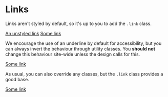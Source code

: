 # Links
Links aren't styled by default, so it's up to you to add the `.link` class.

<code-preview heading="Unstyled anchor tag">
    <a href="#">An unstyled link</a>
</code-preview>

<code-preview heading="Styled link">
    <a class="link" href="#">Some link</a>
</code-preview>

 We encourage the use of an underline by default for accessibility, but you can always invert the behaviour through utility classes. You **should not** change this behaviour site-wide unless the design calls for this.

<code-preview heading="Underline inverted">
    <a class="link no-underline hover:underline" href="#">Some link</a>
</code-preview>

As usual, you can also override any classes, but the `.link` class provides a good base.

<code-preview heading="Overrides">
    <a class="link text-red-500 no-underline hover:underline hover:text-red-800" href="#">Some link</a>
</code-preview>
